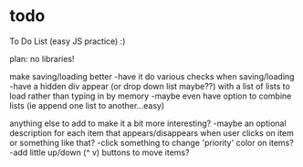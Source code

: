 # todo
To Do List (easy JS practice) :)


plan:
no libraries!

make saving/loading better
-have it do various checks when saving/loading
-have a hidden div appear (or drop down list maybe??) with a list of lists to load rather than typing in by memory
-maybe even have option to combine lists (ie append one list to another...easy)

anything else to add to make it a bit more interesting?
-maybe an optional description for each item that appears/disappears when user clicks on item or something like that?
-click something to change 'priority' color on items?
-add little up/down (^ v) buttons to move items?

